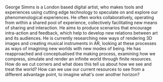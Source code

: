 George Simms is a London based digital artist, who makes tools and experiences using cutting edge technology to speculate on and explore our phenomenological experiences. He often works collaboratively, operating from within a shared pool of experience, collectively facilitating new means of sharing and interaction. He aims to produce scenarios that encourage intra-action and feedback, which help to develop new relations between art and its audiences. 
He is currently researching new ways of rendering 3D images and creating musical instruments in AR, looking at these processes as ways of imagining new worlds with new modes of being. He has reapproached and conceptualised the making process, examining how we compress, simulate and render an infinite world through finite resources. How do we cut corners and what does this tell us about how we see and treat the world? How can we use our current resources to see from a different advantage point, to imagine what's over another horizon?